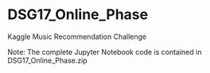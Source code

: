 # DSG17_Online_Phase
Kaggle Music Recommendation Challenge

Note: The complete Jupyter Notebook code is contained in DSG17_Online_Phase.zip
